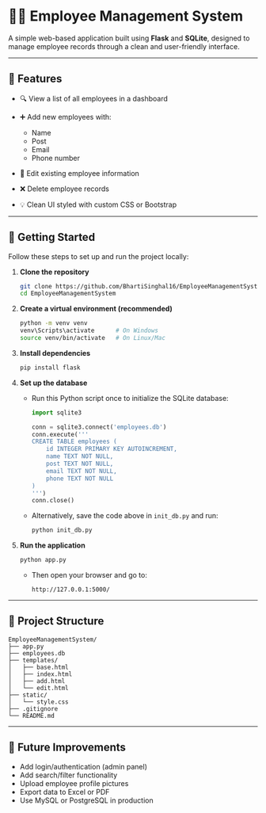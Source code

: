 

# 🧑‍💼 Employee Management System

A simple web-based application built using **Flask** and **SQLite**, designed to manage employee records through a clean and user-friendly interface.

---

## 📌 Features

* 🔍 View a list of all employees in a dashboard
* ➕ Add new employees with:

  * Name
  * Post
  * Email
  * Phone number
* 📝 Edit existing employee information
* ❌ Delete employee records
* 💡 Clean UI styled with custom CSS or Bootstrap

---

## 🚀 Getting Started

Follow these steps to set up and run the project locally:

1. **Clone the repository**

   ```bash
   git clone https://github.com/BhartiSinghal16/EmployeeManagementSystem.git
   cd EmployeeManagementSystem
   ```

2. **Create a virtual environment (recommended)**

   ```bash
   python -m venv venv
   venv\Scripts\activate      # On Windows  
   source venv/bin/activate   # On Linux/Mac  
   ```

3. **Install dependencies**

   ```bash
   pip install flask
   ```

4. **Set up the database**

   * Run this Python script once to initialize the SQLite database:

     ```python
     import sqlite3

     conn = sqlite3.connect('employees.db')
     conn.execute('''
     CREATE TABLE employees (
         id INTEGER PRIMARY KEY AUTOINCREMENT,
         name TEXT NOT NULL,
         post TEXT NOT NULL,
         email TEXT NOT NULL,
         phone TEXT NOT NULL
     )
     ''')
     conn.close()
     ```
   * Alternatively, save the code above in `init_db.py` and run:

     ```bash
     python init_db.py
     ```

5. **Run the application**

   ```bash
   python app.py
   ```

   * Then open your browser and go to:

     ```
     http://127.0.0.1:5000/
     ```

---

## 📂 Project Structure

```
EmployeeManagementSystem/
├── app.py
├── employees.db
├── templates/
│   ├── base.html
│   ├── index.html
│   ├── add.html
│   └── edit.html
├── static/
│   └── style.css
├── .gitignore
└── README.md
```

---

## 📌 Future Improvements

* Add login/authentication (admin panel)
* Add search/filter functionality
* Upload employee profile pictures
* Export data to Excel or PDF
* Use MySQL or PostgreSQL in production

